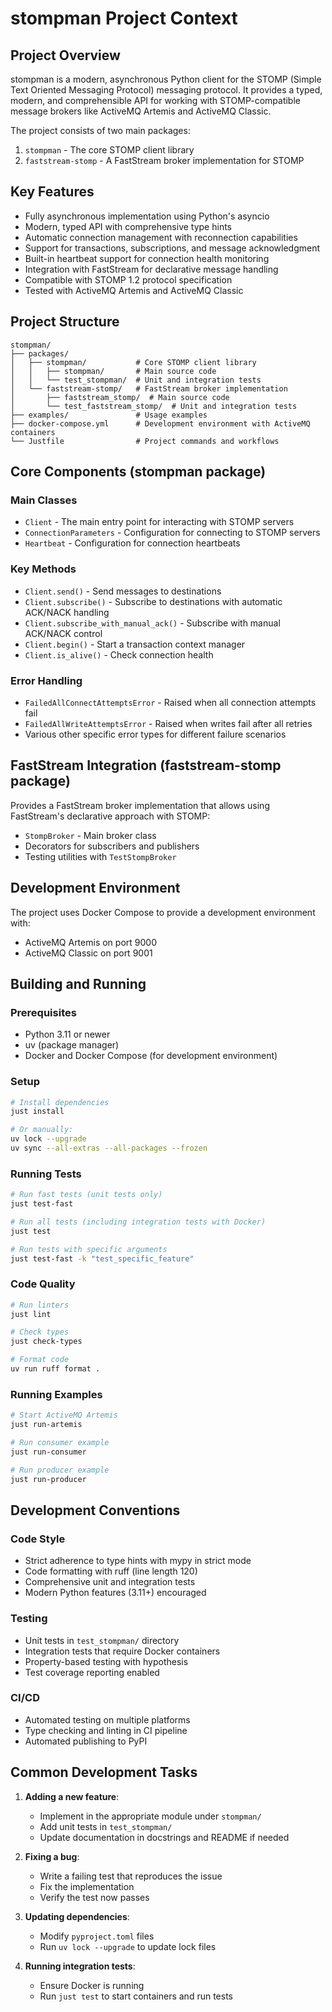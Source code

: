 # stompman Project Context

## Project Overview

stompman is a modern, asynchronous Python client for the STOMP (Simple Text Oriented Messaging Protocol) messaging protocol. It provides a typed, modern, and comprehensible API for working with STOMP-compatible message brokers like ActiveMQ Artemis and ActiveMQ Classic.

The project consists of two main packages:
1. `stompman` - The core STOMP client library
2. `faststream-stomp` - A FastStream broker implementation for STOMP

## Key Features

- Fully asynchronous implementation using Python's asyncio
- Modern, typed API with comprehensive type hints
- Automatic connection management with reconnection capabilities
- Support for transactions, subscriptions, and message acknowledgment
- Built-in heartbeat support for connection health monitoring
- Integration with FastStream for declarative message handling
- Compatible with STOMP 1.2 protocol specification
- Tested with ActiveMQ Artemis and ActiveMQ Classic

## Project Structure

```
stompman/
├── packages/
│   ├── stompman/           # Core STOMP client library
│   │   ├── stompman/       # Main source code
│   │   └── test_stompman/  # Unit and integration tests
│   └── faststream-stomp/   # FastStream broker implementation
│       ├── faststream_stomp/  # Main source code
│       └── test_faststream_stomp/  # Unit and integration tests
├── examples/               # Usage examples
├── docker-compose.yml      # Development environment with ActiveMQ containers
└── Justfile                # Project commands and workflows
```

## Core Components (stompman package)

### Main Classes

- `Client` - The main entry point for interacting with STOMP servers
- `ConnectionParameters` - Configuration for connecting to STOMP servers
- `Heartbeat` - Configuration for connection heartbeats

### Key Methods

- `Client.send()` - Send messages to destinations
- `Client.subscribe()` - Subscribe to destinations with automatic ACK/NACK handling
- `Client.subscribe_with_manual_ack()` - Subscribe with manual ACK/NACK control
- `Client.begin()` - Start a transaction context manager
- `Client.is_alive()` - Check connection health

### Error Handling

- `FailedAllConnectAttemptsError` - Raised when all connection attempts fail
- `FailedAllWriteAttemptsError` - Raised when writes fail after all retries
- Various other specific error types for different failure scenarios

## FastStream Integration (faststream-stomp package)

Provides a FastStream broker implementation that allows using FastStream's declarative approach with STOMP:

- `StompBroker` - Main broker class
- Decorators for subscribers and publishers
- Testing utilities with `TestStompBroker`

## Development Environment

The project uses Docker Compose to provide a development environment with:
- ActiveMQ Artemis on port 9000
- ActiveMQ Classic on port 9001

## Building and Running

### Prerequisites

- Python 3.11 or newer
- uv (package manager)
- Docker and Docker Compose (for development environment)

### Setup

```bash
# Install dependencies
just install

# Or manually:
uv lock --upgrade
uv sync --all-extras --all-packages --frozen
```

### Running Tests

```bash
# Run fast tests (unit tests only)
just test-fast

# Run all tests (including integration tests with Docker)
just test

# Run tests with specific arguments
just test-fast -k "test_specific_feature"
```

### Code Quality

```bash
# Run linters
just lint

# Check types
just check-types

# Format code
uv run ruff format .
```

### Running Examples

```bash
# Start ActiveMQ Artemis
just run-artemis

# Run consumer example
just run-consumer

# Run producer example
just run-producer
```

## Development Conventions

### Code Style

- Strict adherence to type hints with mypy in strict mode
- Code formatting with ruff (line length 120)
- Comprehensive unit and integration tests
- Modern Python features (3.11+) encouraged

### Testing

- Unit tests in `test_stompman/` directory
- Integration tests that require Docker containers
- Property-based testing with hypothesis
- Test coverage reporting enabled

### CI/CD

- Automated testing on multiple platforms
- Type checking and linting in CI pipeline
- Automated publishing to PyPI

## Common Development Tasks

1. **Adding a new feature**:
   - Implement in the appropriate module under `stompman/`
   - Add unit tests in `test_stompman/`
   - Update documentation in docstrings and README if needed

2. **Fixing a bug**:
   - Write a failing test that reproduces the issue
   - Fix the implementation
   - Verify the test now passes

3. **Updating dependencies**:
   - Modify `pyproject.toml` files
   - Run `uv lock --upgrade` to update lock files

4. **Running integration tests**:
   - Ensure Docker is running
   - Run `just test` to start containers and run tests
